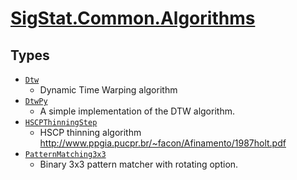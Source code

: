 # [SigStat.Common.Algorithms](./README.md)

## Types

- [`Dtw`](./Dtw.md)
	- Dynamic Time Warping algorithm
- [`DtwPy`](./DtwPy.md)
	- A simple implementation of the DTW algorithm.
- [`HSCPThinningStep`](./HSCPThinningStep.md)
	- HSCP thinning algorithm  http://www.ppgia.pucpr.br/~facon/Afinamento/1987holt.pdf
- [`PatternMatching3x3`](./PatternMatching3x3.md)
	- Binary 3x3 pattern matcher with rotating option.

